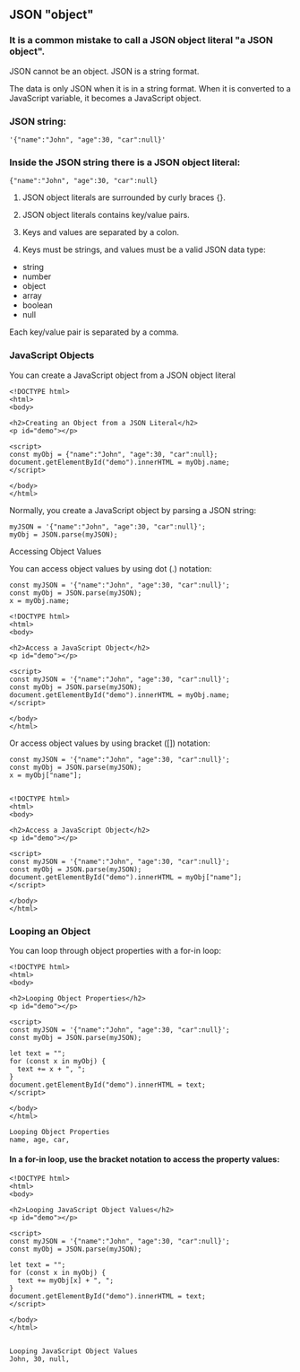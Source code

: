 ## JSON "object"


### It is a common mistake to call a JSON object literal "a JSON object".

JSON cannot be an object. JSON is a string format.

The data is only JSON when it is in a string format. When it is converted to a JavaScript variable, it becomes a JavaScript object.

### JSON string:
```
'{"name":"John", "age":30, "car":null}'
```
### Inside the JSON string there is a JSON object literal:
```
{"name":"John", "age":30, "car":null}
```

1. JSON object literals are surrounded by curly braces {}.

2. JSON object literals contains key/value pairs.

3. Keys and values are separated by a colon.

4. Keys must be strings, and values must be a valid JSON data type:

- string
- number
- object
- array
- boolean
- null

Each key/value pair is separated by a comma.

### JavaScript Objects
You can create a JavaScript object from a JSON object literal
```
<!DOCTYPE html>
<html>
<body>

<h2>Creating an Object from a JSON Literal</h2>
<p id="demo"></p>

<script>
const myObj = {"name":"John", "age":30, "car":null};
document.getElementById("demo").innerHTML = myObj.name;
</script>

</body>
</html>

```

Normally, you create a JavaScript object by parsing a JSON string:

```
myJSON = '{"name":"John", "age":30, "car":null}';
myObj = JSON.parse(myJSON);
```


Accessing Object Values

You can access object values by using dot (.) notation:

```
const myJSON = '{"name":"John", "age":30, "car":null}';
const myObj = JSON.parse(myJSON);
x = myObj.name;
```


```
<!DOCTYPE html>
<html>
<body>

<h2>Access a JavaScript Object</h2>
<p id="demo"></p>

<script>
const myJSON = '{"name":"John", "age":30, "car":null}';
const myObj = JSON.parse(myJSON);
document.getElementById("demo").innerHTML = myObj.name;
</script>

</body>
</html>
```

Or access object values by using bracket ([]) notation:
```
const myJSON = '{"name":"John", "age":30, "car":null}';
const myObj = JSON.parse(myJSON);
x = myObj["name"];
```
```

<!DOCTYPE html>
<html>
<body>

<h2>Access a JavaScript Object</h2>
<p id="demo"></p>

<script>
const myJSON = '{"name":"John", "age":30, "car":null}';
const myObj = JSON.parse(myJSON);
document.getElementById("demo").innerHTML = myObj["name"];
</script>

</body>
</html>
```
### Looping an Object

You can loop through object properties with a for-in loop:
```
<!DOCTYPE html>
<html>
<body>

<h2>Looping Object Properties</h2>
<p id="demo"></p>

<script>
const myJSON = '{"name":"John", "age":30, "car":null}';
const myObj = JSON.parse(myJSON);

let text = "";
for (const x in myObj) {
  text += x + ", ";
}
document.getElementById("demo").innerHTML = text;
</script>

</body>
</html>
```
```
Looping Object Properties
name, age, car,
```

#### In a for-in loop, use the bracket notation to access the property values:
```
<!DOCTYPE html>
<html>
<body>

<h2>Looping JavaScript Object Values</h2>
<p id="demo"></p>

<script>
const myJSON = '{"name":"John", "age":30, "car":null}';
const myObj = JSON.parse(myJSON);

let text = "";
for (const x in myObj) {
  text += myObj[x] + ", ";
}
document.getElementById("demo").innerHTML = text;
</script>

</body>
</html>
```

```

Looping JavaScript Object Values
John, 30, null,

```



